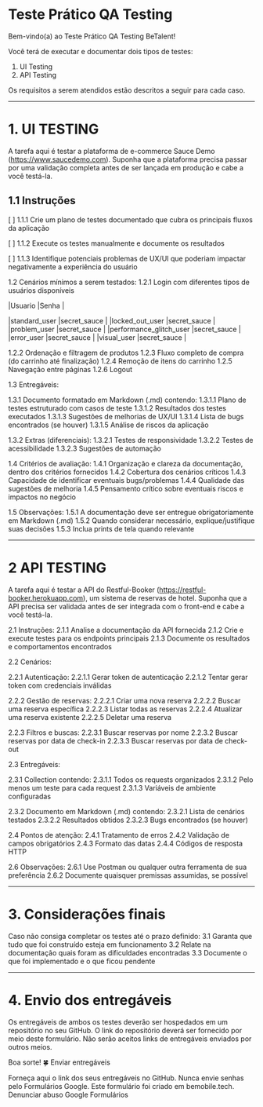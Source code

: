 
# Teste Prático QA Testing

Bem-vindo(a) ao Teste Prático QA Testing BeTalent!

Você terá de executar e documentar dois tipos de testes:

1. UI Testing
2. API Testing

Os requisitos a serem atendidos estão descritos a seguir para cada caso.

---------------------------------

# 1. UI TESTING

A tarefa aqui é testar a plataforma de e-commerce Sauce Demo (https://www.saucedemo.com). Suponha que a plataforma precisa passar por uma validação completa antes de ser lançada em produção e cabe a você testá-la.

## 1.1 Instruções

[ ] 1.1.1 Crie um plano de testes documentado que cubra os principais fluxos da aplicação

[ ] 1.1.2 Execute os testes manualmente e documente os resultados

[ ] 1.1.3 Identifique potenciais problemas de UX/UI que poderiam impactar negativamente a experiência do usuário

1.2 Cenários mínimos a serem testados:
1.2.1 Login com diferentes tipos de usuários disponíveis

 |Usuario                   |Senha          |

 |standard_user             |secret_sauce   |
 |locked_out_user           |secret_sauce   |
 |problem_user              |secret_sauce   |
 |performance_glitch_user   |secret_sauce   |
 |error_user                |secret_sauce   |
 |visual_user               |secret_sauce   |

1.2.2 Ordenação e filtragem de produtos
1.2.3 Fluxo completo de compra (do carrinho até finalização)
1.2.4 Remoção de itens do carrinho
1.2.5 Navegação entre páginas
1.2.6 Logout

1.3 Entregáveis:

1.3.1 Documento formatado em Markdown (.md) contendo:
1.3.1.1 Plano de testes estruturado com casos de teste
1.3.1.2 Resultados dos testes executados
1.3.1.3 Sugestões de melhorias de UX/UI
1.3.1.4 Lista de bugs encontrados (se houver)
1.3.1.5 Análise de riscos da aplicação

1.3.2 Extras (diferenciais):
1.3.2.1 Testes de responsividade
1.3.2.2 Testes de acessibilidade
1.3.2.3 Sugestões de automação

1.4 Critérios de avaliação:
1.4.1 Organização e clareza da documentação, dentro dos critérios fornecidos
1.4.2 Cobertura dos cenários críticos
1.4.3 Capacidade de identificar eventuais bugs/problemas
1.4.4 Qualidade das sugestões de melhoria
1.4.5 Pensamento crítico sobre eventuais riscos e impactos no negócio

1.5 Observações:
1.5.1 A documentação deve ser entregue obrigatoriamente em Markdown (.md)
1.5.2 Quando considerar necessário, explique/justifique suas decisões
1.5.3 Inclua prints de tela quando relevante

---------------------------------

# 2 API TESTING

A tarefa aqui é testar a API do Restful-Booker (https://restful-booker.herokuapp.com), um sistema de reservas de hotel. Suponha que a API precisa ser validada antes de ser integrada com o front-end e cabe a você testá-la.

2.1 Instruções:
2.1.1 Analise a documentação da API fornecida
2.1.2 Crie e execute testes para os endpoints principais
2.1.3 Documente os resultados e comportamentos encontrados

2.2 Cenários:

2.2.1 Autenticação:
2.2.1.1 Gerar token de autenticação
2.2.1.2 Tentar gerar token com credenciais inválidas

2.2.2 Gestão de reservas:
2.2.2.1 Criar uma nova reserva
2.2.2.2 Buscar uma reserva específica
2.2.2.3 Listar todas as reservas
2.2.2.4 Atualizar uma reserva existente
2.2.2.5 Deletar uma reserva

2.2.3 Filtros e buscas:
2.2.3.1 Buscar reservas por nome
2.2.3.2 Buscar reservas por data de check-in
2.2.3.3 Buscar reservas por data de check-out

2.3 Entregáveis:

2.3.1 Collection contendo:
2.3.1.1 Todos os requests organizados
2.3.1.2 Pelo menos um teste para cada request
2.3.1.3 Variáveis de ambiente configuradas

2.3.2 Documento em Markdown (.md) contendo:
2.3.2.1 Lista de cenários testados
2.3.2.2 Resultados obtidos
2.3.2.3 Bugs encontrados (se houver)

2.4 Pontos de atenção:
2.4.1 Tratamento de erros
2.4.2 Validação de campos obrigatórios
2.4.3 Formato das datas
2.4.4 Códigos de resposta HTTP

2.6 Observações:
2.6.1 Use Postman ou qualquer outra ferramenta de sua preferência
2.6.2 Documente quaisquer premissas assumidas, se possível

---------------------------------

# 3. Considerações finais

Caso não consiga completar os testes até o prazo definido:
3.1 Garanta que tudo que foi construído esteja em funcionamento
3.2 Relate na documentação quais foram as dificuldades encontradas
3.3 Documente o que foi implementado e o que ficou pendente

---------------------------------

# 4. Envio dos entregáveis

Os entregáveis de ambos os testes deverão ser hospedados em um repositório no seu GitHub. O link do repositório deverá ser fornecido por meio deste formulário. Não serão aceitos links de entregáveis enviados por outros meios.

Boa sorte! 🍀
Enviar entregáveis

Forneça aqui o link dos seus entregáveis no GitHub.
Nunca envie senhas pelo Formulários Google.
Este formulário foi criado em bemobile.tech. Denunciar abuso
Google Formulários
